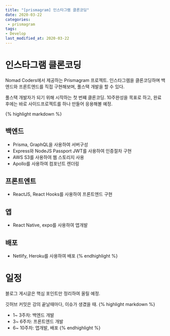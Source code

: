 ```yaml
---
title: "[prismagram] 인스타그램 클론코딩"
date: 2020-03-22
categories:
 - prismagram
tags: 
- Develop
last_modified_at: 2020-03-22
---
```


# 인스타그램 클론코딩

Nomad Coders에서 제공하는 Prismagram 프로젝트.
인스타그렘을 클론코딩하며 백엔드와 프론트엔드를 직접 구현해보며, 풀스택 개발을 할 수 있다.

풀스택 개발자가 되기 위해 시작하는 첫 번쨰 클론코딩.
10주완성을 목표로 하고, 완료 후에는 바로 사이드프로젝트를 하나 만들어 응용해볼 예정.

{% highlight markdown %}

## 백엔드

- Prisma, GraphQL을 사용하여 서버구성
- Express와 NodeJS Passport JWT를 사용하여 인증절차 구현
- AWS S3를 사용하여 웹 스토리지 사용
- Apollo를 사용하여 컴포넌트 렌더링

## 프론트엔트

- ReactJS, React Hooks를 사용하여 프론트엔드 구현

## 앱

- React Native, expo를 사용하여 앱개발

## 배포

- Netlify, Heroku를 사용하여 배포
  {% endhighlight %}

# 일정

블로그 게시글은 핵심 포인트만 정리하여 올릴 예정.

깃허브 커밋은 강의 끝날때마다, 이슈가 생겼을 때.
{% highlight markdown %}

- 1~ 3주차: 백엔드 개발
- 3~ 6주차: 프론트엔드 개발
- 6~ 10주차: 앱개발, 배포
  {% endhighlight %}
